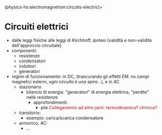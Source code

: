(physics-hs:electromagnetism:circuits-electric)=
# Circuiti elettrici

- dalle leggi fisiche alle leggi di Kirchhoff, ipotesi (validità e non-validità dell'approccio circuitale)
- componenti:
  - resistenze
  - condensatori
  - induttori
  - generatori
- regimi di funzionamento: in DC, (trascurando gli effetti EM: no campi magnetici esterni, *ogni circuito è una spira*...), e in AC
  - stazionario
    - bilancio di energia: "generatori" di energia elettrica, "perdite" nelle resistenze
      - approfondimenti:
        - pile <span style="color:red"> Collegamento ad altre parti: termodinamica? chimica?</span>
  - transitorio:
    - esempio: carica/scarica condensatore
  - armonico, AC:
    - ... 
